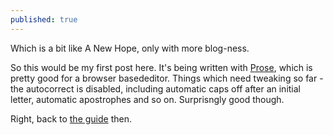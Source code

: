 ```yaml
---
published: true
---
```

Which is a bit like A New Hope, only with more blog-ness.

So this would be my first post here. It's being written with [Prose](https://prose.io), which is pretty good for a browser basededitor. Things which need tweaking so far - the autocorrect is disabled, including automatic caps off after an initial letter, automatic apostrophes and so on. Surprisngly good though.

Right, back to [the guide](https://www.smashingmagazine.com/2014/08/build-blog-jekyll-github-pages/) then.
